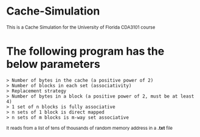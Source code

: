 # Cache-Simulation
<sub>This is a Cache Simulation for the University of Florida CDA3101 course </sub>
# The following program has the below parameters
```
> Number of bytes in the cache (a positive power of 2) 
> Number of blocks in each set (associativity)
> Replacement strategy
> Number of bytes in a block (a positive power of 2, must be at least 4)
> 1 set of n blocks is fully associative
> n sets of 1 block is direct mapped
> n sets of m blocks is m-way set associative
```

<sub> It reads from a list of tens of thousands of random memory address in a **.txt** file </sub>
